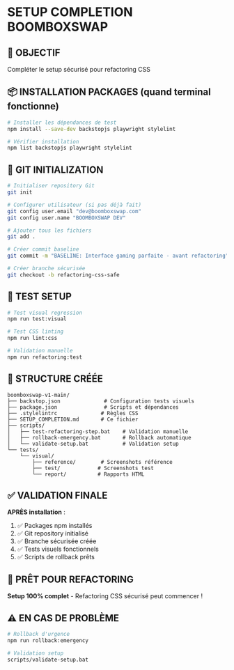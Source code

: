 # SETUP COMPLETION BOOMBOXSWAP

## 🎯 OBJECTIF
Compléter le setup sécurisé pour refactoring CSS

## 📦 INSTALLATION PACKAGES (quand terminal fonctionne)

```bash
# Installer les dépendances de test
npm install --save-dev backstopjs playwright stylelint

# Vérifier installation
npm list backstopjs playwright stylelint
```

## 🔧 GIT INITIALIZATION

```bash
# Initialiser repository Git
git init

# Configurer utilisateur (si pas déjà fait)
git config user.email "dev@boomboxswap.com"
git config user.name "BOOMBOXSWAP DEV"

# Ajouter tous les fichiers
git add .

# Créer commit baseline
git commit -m "BASELINE: Interface gaming parfaite - avant refactoring"

# Créer branche sécurisée
git checkout -b refactoring-css-safe
```

## 🧪 TEST SETUP

```bash
# Test visual regression
npm run test:visual

# Test CSS linting
npm run lint:css

# Validation manuelle
npm run refactoring:test
```

## 📁 STRUCTURE CRÉÉE

```
boomboxswap-v1-main/
├── backstop.json              # Configuration tests visuels
├── package.json               # Scripts et dépendances
├── .stylelintrc              # Règles CSS
├── SETUP_COMPLETION.md       # Ce fichier
├── scripts/
│   ├── test-refactoring-step.bat    # Validation manuelle
│   ├── rollback-emergency.bat       # Rollback automatique
│   └── validate-setup.bat           # Validation setup
└── tests/
    └── visual/
        ├── reference/        # Screenshots référence
        ├── test/            # Screenshots test
        └── report/          # Rapports HTML
```

## ✅ VALIDATION FINALE

**APRÈS installation** :
1. ✅ Packages npm installés
2. ✅ Git repository initialisé
3. ✅ Branche sécurisée créée
4. ✅ Tests visuels fonctionnels
5. ✅ Scripts de rollback prêts

## 🚀 PRÊT POUR REFACTORING

**Setup 100% complet** - Refactoring CSS sécurisé peut commencer !

## ⚠️ EN CAS DE PROBLÈME

```bash
# Rollback d'urgence
npm run rollback:emergency

# Validation setup
scripts/validate-setup.bat
``` 